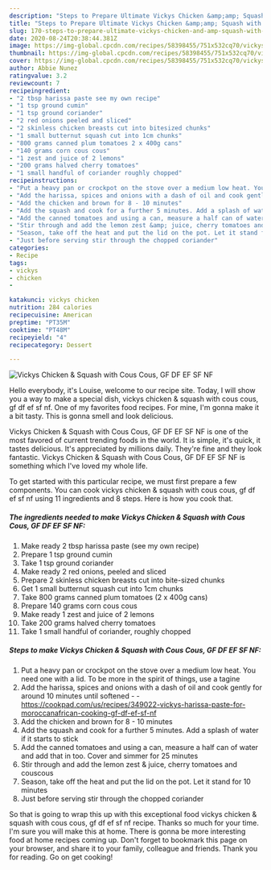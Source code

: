 ```yaml
---
description: "Steps to Prepare Ultimate Vickys Chicken &amp;amp; Squash with Cous Cous, GF DF EF SF NF"
title: "Steps to Prepare Ultimate Vickys Chicken &amp;amp; Squash with Cous Cous, GF DF EF SF NF"
slug: 170-steps-to-prepare-ultimate-vickys-chicken-and-amp-squash-with-cous-cous-gf-df-ef-sf-nf
date: 2020-08-24T20:38:44.381Z
image: https://img-global.cpcdn.com/recipes/58398455/751x532cq70/vickys-chicken-squash-with-cous-cous-gf-df-ef-sf-nf-recipe-main-photo.jpg
thumbnail: https://img-global.cpcdn.com/recipes/58398455/751x532cq70/vickys-chicken-squash-with-cous-cous-gf-df-ef-sf-nf-recipe-main-photo.jpg
cover: https://img-global.cpcdn.com/recipes/58398455/751x532cq70/vickys-chicken-squash-with-cous-cous-gf-df-ef-sf-nf-recipe-main-photo.jpg
author: Abbie Nunez
ratingvalue: 3.2
reviewcount: 7
recipeingredient:
- "2 tbsp harissa paste see my own recipe"
- "1 tsp ground cumin"
- "1 tsp ground coriander"
- "2 red onions peeled and sliced"
- "2 skinless chicken breasts cut into bitesized chunks"
- "1 small butternut squash cut into 1cm chunks"
- "800 grams canned plum tomatoes 2 x 400g cans"
- "140 grams corn cous cous"
- "1 zest and juice of 2 lemons"
- "200 grams halved cherry tomatoes"
- "1 small handful of coriander roughly chopped"
recipeinstructions:
- "Put a heavy pan or crockpot on the stove over a medium low heat. You need one with a lid. To be more in the spirit of things, use a tagine"
- "Add the harissa, spices and onions with a dash of oil and cook gently for around 10 minutes until softened  https://cookpad.com/us/recipes/349022-vickys-harissa-paste-for-moroccanafrican-cooking-gf-df-ef-sf-nf"
- "Add the chicken and brown for 8 - 10 minutes"
- "Add the squash and cook for a further 5 minutes. Add a splash of water if it starts to stick"
- "Add the canned tomatoes and using a can, measure a half can of water and add that in too. Cover and simmer for 25 minutes"
- "Stir through and add the lemon zest &amp; juice, cherry tomatoes and couscous"
- "Season, take off the heat and put the lid on the pot. Let it stand for 10 minutes"
- "Just before serving stir through the chopped coriander"
categories:
- Recipe
tags:
- vickys
- chicken
- 

katakunci: vickys chicken  
nutrition: 284 calories
recipecuisine: American
preptime: "PT35M"
cooktime: "PT48M"
recipeyield: "4"
recipecategory: Dessert

---
```



![Vickys Chicken &amp; Squash with Cous Cous, GF DF EF SF NF](https://img-global.cpcdn.com/recipes/58398455/751x532cq70/vickys-chicken-squash-with-cous-cous-gf-df-ef-sf-nf-recipe-main-photo.jpg)

Hello everybody, it's Louise, welcome to our recipe site. Today, I will show you a way to make a special dish, vickys chicken &amp; squash with cous cous, gf df ef sf nf. One of my favorites food recipes. For mine, I'm gonna make it a bit tasty. This is gonna smell and look delicious.

Vickys Chicken &amp; Squash with Cous Cous, GF DF EF SF NF is one of the most favored of current trending foods in the world. It is simple, it's quick, it tastes delicious. It's appreciated by millions daily. They're fine and they look fantastic. Vickys Chicken &amp; Squash with Cous Cous, GF DF EF SF NF is something which I've loved my whole life.




To get started with this particular recipe, we must first prepare a few components. You can cook vickys chicken &amp; squash with cous cous, gf df ef sf nf using 11 ingredients and 8 steps. Here is how you cook that.

<!--inarticleads1-->

##### The ingredients needed to make Vickys Chicken &amp; Squash with Cous Cous, GF DF EF SF NF:

1. Make ready 2 tbsp harissa paste (see my own recipe)
1. Prepare 1 tsp ground cumin
1. Take 1 tsp ground coriander
1. Make ready 2 red onions, peeled and sliced
1. Prepare 2 skinless chicken breasts cut into bite-sized chunks
1. Get 1 small butternut squash cut into 1cm chunks
1. Take 800 grams canned plum tomatoes (2 x 400g cans)
1. Prepare 140 grams corn cous cous
1. Make ready 1 zest and juice of 2 lemons
1. Take 200 grams halved cherry tomatoes
1. Take 1 small handful of coriander, roughly chopped




<!--inarticleads2-->

##### Steps to make Vickys Chicken &amp; Squash with Cous Cous, GF DF EF SF NF:

1. Put a heavy pan or crockpot on the stove over a medium low heat. You need one with a lid. To be more in the spirit of things, use a tagine
1. Add the harissa, spices and onions with a dash of oil and cook gently for around 10 minutes until softened -  - https://cookpad.com/us/recipes/349022-vickys-harissa-paste-for-moroccanafrican-cooking-gf-df-ef-sf-nf
1. Add the chicken and brown for 8 - 10 minutes
1. Add the squash and cook for a further 5 minutes. Add a splash of water if it starts to stick
1. Add the canned tomatoes and using a can, measure a half can of water and add that in too. Cover and simmer for 25 minutes
1. Stir through and add the lemon zest &amp; juice, cherry tomatoes and couscous
1. Season, take off the heat and put the lid on the pot. Let it stand for 10 minutes
1. Just before serving stir through the chopped coriander




So that is going to wrap this up with this exceptional food vickys chicken &amp; squash with cous cous, gf df ef sf nf recipe. Thanks so much for your time. I'm sure you will make this at home. There is gonna be more interesting food at home recipes coming up. Don't forget to bookmark this page on your browser, and share it to your family, colleague and friends. Thank you for reading. Go on get cooking!
